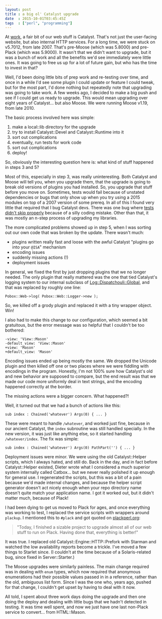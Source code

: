 ```yaml
---
layout: post
title : a big ol' Catalyst upgrade
date  : 2015-10-01T03:45:45Z
tags  : ["perl", "programming"]
---
```

At [work](https://www.pobox.com), a fair bit of our web stuff is Catalyst.
That's not just the user-facing website, but also internal HTTP services.  For
a long time, we were stuck on v5.7012, from late 2007.  That's pre-Moose (which
was 5.8000) and pre-Plack (which was 5.9000).  It wasn't that we didn't want to
upgrade, but it was a bunch of work and all the benefits we'd see immediately
were little ones.  It was going to free us up for a lot of future gain, but who
has the time to invest in that?

Well, I'd been doing little bits of prep work and re-testing over time, and
once in a while I'd see some plugin I could update or feature I could tweak,
but for the most part, I'd done nothing but repeatedly note that upgrading was
going to take work.  A few weeks ago, I decided to make a big push and see if I
could get us ready to upgrade.  This would mean upgrading over eight years of
Catalyst… but also Moose.  We were running Moose v1.19, from late 2010.

The basic process involved here was simple:

1.  make a local::lib directory for the upgrade
2.  try to install Catalyst::Devel and Catalyst::Runtime into it
3.  sort out complications
4.  eventually, run tests for work code
5.  sort out complications
6.  deploy!

So, obviously the interesting question here is:  what kind of stuff happened in
steps 3 and 5?

Most of this, especially in step 3, was really uninteresting.  Both Catalyst
and Moose will tell you, when you upgrade them, that the upgrade is going to
break old versions of plugins you had installed.  So, you upgrade that stuff
before you move on.  Sometimes, tests would fail because of unstated
dependencies or bugs that only show up when you try using a 2015 modules on top
of a 2007 version of some prereq.  In all of this I found very little that
required that I bug Catalyst devs.   There was one bug where [tests didn't skip
properly](https://rt.cpan.org/Public/Bug/Display.html?id=106373) because of a
silly coding mistake.  Other than that, it was mostly an n-step process of
upgrading my libraries.

The more complicated problems showed up in step 5, when I was sorting out our
own code that was broken by the update.  There wasn't much:

* plugins written really fast and loose with the awful Catalyst "plugins go
    into your `@ISA`" mechanism
* encoding issues
* suddenly missing actions (!)
* deployment issues

In general, we fixed the first by just dropping plugins that we no longer
needed.  The only plugin that really mattered was the one that tied Catalyst's
logging system to our internal subclass of
[Log::Dispatchouli::Global](https://metacpan.org/pod/Log::Dispatchouli::Global),
and that was replaced by roughly one line:

    Pobox::Web->log( Pobox::Web::Logger->new );

So, we killed off a grody plugin and replaced it with a tiny wrapper object.
Win!

I also had to make this change to our configuration, which seemed a bit
gratuitous, but the error message was so helpful that I couldn't be too
bothered:

    -view: 'View::Mason'
    -default_view: 'View::Mason'
    +view: 'Mason'
    +default_view: 'Mason'

Encoding issues ended up being mostly the same.  We dropped the Unicode plugin
and then killed off one or two places where we were fiddling with encodings in
the program.  Honestly, I'm not 100% sure how Catalyst's old and new behavior
are supposed to compare, but the end result was that we made our code more
uniformly deal in text strings, and the encoding happened correctly at the
border.

The missing actions were a bigger concern.  What happened?!

Well, it turned out that we had a bunch of actions like this:

    sub index : Chained('whatever') Args(0) { ... }

These were meant to handle `/whatever`, and worked just fine, because in our
ancient Catalyst, the `index` subroutine was still handled specially.  In the
new version, it was just like anything else, so it started handling
`/whatever/index`.  The fix was simple:

    sub index : Chained('whatever') Args(0) PathPart('') { ... }

Deployment issues were minor.  We were using the old Catalyst::Helper scripts,
which I always hated, and still do.  Back in the day, and in fact before
Catalyst::Helper existed, Dieter wrote what I considered a much superior system
internally called Catbox… but we never really polished it up enough for general
use.  I regenerated the scripts, but this was a bit of a pain because we'd made
internal changes, and because the helper script generator doesn't act nicely
enough when your repo directory name doesn't quite match your application name.
I got it worked out, but it didn't matter much, because of Plack!

I had been dying to get us moved to Plack for ages, and once everything was
working to test, I replaced the service scripts with wrappers around `plackup`.
I mentioned this to `#plack` and got quoted on
[plackperl.org](http://plackperl.org/):

> "Today, I finished a sizable project to upgrade almost all of our web stuff
> to run on Plack. Having done that, everything is better!"

It was true.  I replaced old Catalyst::Engine::HTTP::Prefork with Starman and
watched the low availability reports become a trickle.  I've moved a few things
to Starlet since.  (I couldn't at the time because of a Solaris-related bug,
since fixed in Server::Starter.)

The Moose upgrades were similarly painless.  The main change required was in
dealing with `enum` types, which now required that anonymous enumerations had
their possible values passed in in a reference, rather than the old, ambiguous
list form.  Since I was the one who, years ago, pushed for that change, I
couldn't get upset by having to deal with it now.

All told, I spent about three work days doing the upgrade and then one doing
the deploy and dealing with little bugs that we hadn't detected in testing.  It
was time well spent, and now we just have one last non-Plack service to
convert… from HTML::Mason.

